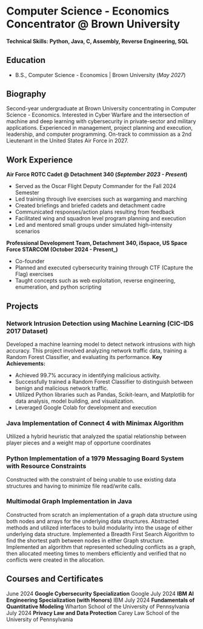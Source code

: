 # Computer Science - Economics Concentrator @ Brown University

#### Technical Skills: Python, Java, C, Assembly, Reverse Engineering, SQL

## Education 			        		
- B.S., Computer Science - Economics | Brown University (_May 2027_)

## Biography
Second-year undergraduate at Brown University concentrating in Computer Science - Economics. Interested in Cyber Warfare and
the intersection of machine and deep learning with cybersecurity in private-sector and military applications. Experienced in
management, project planning and execution, leadership, and computer programming. On-track to commission as a 2nd Lieutenant
in the United States Air Force in 2027.

## Work Experience
**Air Force ROTC Cadet @ Detachment 340 (_September 2023 - Present_)**
- Served as the Oscar Flight Deputy Commander for the Fall 2024 Semester
- Led training through live exercises such as wargaming and marching
- Created briefings and briefed cadets and detachment cadre
- Communicated responses/action plans resulting from feedback
- Facilitated wing and squadron level program planning and execution
- Led and mentored small groups under simulated high-intensity scenarios

**Professional Development Team, Detachment 340, i5space, US Space Force STARCOM (October 2024 - Present_)**
- Co-founder
- Planned and executed cybersecurity training through CTF (Capture the Flag) exercises
- Taught concepts such as web exploitation, reverse engineering, enumeration, and python scripting

## Projects
### Network Intrusion Detection using Machine Learning (CIC-IDS 2017 Dataset)
Developed a machine learning model to detect network intrusions with high accuracy. This project involved analyzing network traffic data, training a Random Forest Classifier, and evaluating its performance.
**Key Achievements:**
- Achieved 99.7% accuracy in identifying malicious activity.
- Successfully trained a Random Forest Classifier to distinguish between benign and malicious network 
 traffic.
- Utilized Python libraries such as Pandas, Scikit-learn, and Matplotlib for data analysis, model building, 
 and visualization.
- Leveraged Google Colab for development and execution

### Java Implementation of Connect 4 with Minimax Algorithm
Utilized a hybrid heuristic that analyzed the spatial relationship between player pieces and a weight map of opportune coordinates

### Python Implementation of a 1979 Messaging Board System with Resource Constraints
Constructed with the constraint of being unable to use existing data structures and having to minimize file read/write calls.

### Multimodal Graph Implementation in Java
Constructed from scratch an implementation of a graph data structure using both nodes and arrays for the underlying data structures. Abstracted methods and utilized interfaces to build modularity into the usage of either underlying data structure. Implemented a Breadth First Search Algorithm to find the shortest path between nodes in either Graph structure. Implemented an algorithm that represented scheduling conflicts as a graph, then allocated meeting times to members efficiently and verified that no conflicts were created in the allocation.

## Courses and Certificates
June 2024 **Google Cybersecurity Specialization** Google
July 2024 **IBM AI Engineering Specialization (with Honors)** IBM
July 2024 **Fundamentals of Quantitative Modeling** Wharton School of the University of Pennsylvania
July 2024 **Privacy Law and Data Protection** Carey Law School of the University of Pennsylvania
